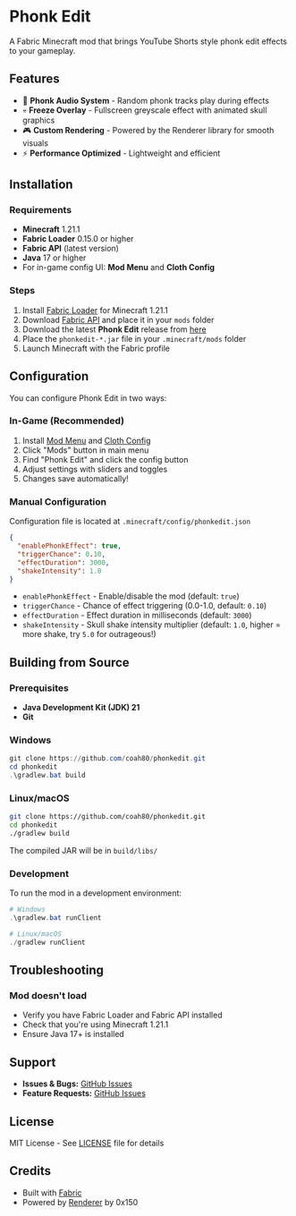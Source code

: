 # Phonk Edit

A Fabric Minecraft mod that brings YouTube Shorts style phonk edit effects to your gameplay.

## Features

- 🎵 **Phonk Audio System** - Random phonk tracks play during effects
- 💀 **Freeze Overlay** - Fullscreen greyscale effect with animated skull graphics
- 🎮 **Custom Rendering** - Powered by the Renderer library for smooth visuals
- ⚡ **Performance Optimized** - Lightweight and efficient

## Installation

### Requirements

- **Minecraft** 1.21.1
- **Fabric Loader** 0.15.0 or higher
- **Fabric API** (latest version)
- **Java** 17 or higher
- For in-game config UI: **Mod Menu** and **Cloth Config**

### Steps

1. Install [Fabric Loader](https://fabricmc.net/use/) for Minecraft 1.21.1
2. Download [Fabric API](https://modrinth.com/mod/fabric-api) and place it in your `mods` folder
3. Download the latest **Phonk Edit** release from [here](https://github.com/coah80/phonkedit/releases)
4. Place the `phonkedit-*.jar` file in your `.minecraft/mods` folder
5. Launch Minecraft with the Fabric profile

## Configuration

You can configure Phonk Edit in two ways:

### In-Game (Recommended)
1. Install [Mod Menu](https://modrinth.com/mod/modmenu) and [Cloth Config](https://modrinth.com/mod/cloth-config)
2. Click "Mods" button in main menu
3. Find "Phonk Edit" and click the config button
4. Adjust settings with sliders and toggles
5. Changes save automatically!

### Manual Configuration
Configuration file is located at `.minecraft/config/phonkedit.json`

```json
{
  "enablePhonkEffect": true,
  "triggerChance": 0.10,
  "effectDuration": 3000,
  "shakeIntensity": 1.0
}
```

- `enablePhonkEffect` - Enable/disable the mod (default: `true`)
- `triggerChance` - Chance of effect triggering (0.0-1.0, default: `0.10`)
- `effectDuration` - Effect duration in milliseconds (default: `3000`)
- `shakeIntensity` - Skull shake intensity multiplier (default: `1.0`, higher = more shake, try `5.0` for outrageous!)

## Building from Source

### Prerequisites

- **Java Development Kit (JDK) 21**
- **Git**

### Windows

```powershell
git clone https://github.com/coah80/phonkedit.git
cd phonkedit
.\gradlew.bat build
```

### Linux/macOS

```bash
git clone https://github.com/coah80/phonkedit.git
cd phonkedit
./gradlew build
```

The compiled JAR will be in `build/libs/`

### Development

To run the mod in a development environment:

```powershell
# Windows
.\gradlew.bat runClient

# Linux/macOS
./gradlew runClient
```

## Troubleshooting

### Mod doesn't load
- Verify you have Fabric Loader and Fabric API installed
- Check that you're using Minecraft 1.21.1
- Ensure Java 17+ is installed

## Support

- **Issues & Bugs:** [GitHub Issues](https://github.com/coah80/phonkedit/issues)
- **Feature Requests:** [GitHub Issues](https://github.com/coah80/phonkedit/issues)

## License

MIT License - See [LICENSE](LICENSE) file for details

## Credits

- Built with [Fabric](https://fabricmc.net/)
- Powered by [Renderer](https://github.com/0x150/renderer) by 0x150
